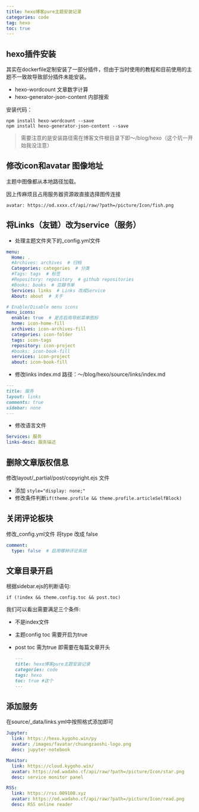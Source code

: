 ```yaml
---
title: hexo博客pure主题安装记录
categories: code
tag: hexo
toc: true
---
```


## hexo插件安装

其实在dockerfile定制安装了一部分插件，但由于当时使用的教程和目前使用的主题不一致故导致部分插件未能安装。

- hexo-wordcount 文章数字计算
- hexo-generator-json-content 内部搜索

安装代码：

```shell
npm install hexo-wordcount --save
npm install hexo-generator-json-content --save
```

> 需要注意的是安装路径需在博客文件根目录下即～/blog/hexo（这个坑一开始我没注意）

## 修改icon和avatar 图像地址

主题中图像都从本地路径加载。

因上传麻烦且占用服务器资源故直接选择图传连接

`avatar: https://od.xxxx.cf/api/raw/?path=/picture/Icon/fish.png`

## 将Links（友链）改为service（服务）

- 处理主题文件夹下的_config.yml文件

```yaml
menu:
  Home: .
  #Archives: archives  # 归档
  Categories: categories  # 分类
  #Tags: tags  # 标签
  #Repository: repository  # github repositories
  #Books: books  # 豆瓣书单
  Services: links  # Links 改成Service
  About: about  # 关于

# Enable/Disable menu icons
menu_icons:
  enable: true  # 是否启用导航菜单图标
  home: icon-home-fill
  archives: icon-archives-fill
  categories: icon-folder
  tags: icon-tags
  repository: icon-project
  #books: icon-book-fill
  services: icon-project
  about: icon-book-fill
```

- 修改links index.md 路径：～/blog/hexo/source/links/index.md

```markdown
---
title: 服务
layout: links
comments: true
sidebar: none
---
```

- 修改语言文件

```yaml
Services: 服务
links-desc: 服务描述
```

## 删除文章版权信息

修改layout/_partial/post/copyright.ejs 文件

- 添加 `style="display: none;"`
- 修改条件判断`if(theme.profile && theme.profile.articleSelfBlock)`

## 关闭评论板块

修改_config.yml文件 将type 改成 false

```yaml
comment:
  type: false  # 启用哪种评论系统
```

## 文章目录开启

根据sidebar.ejs的判断语句:

```ejs
if (!index && theme.config.toc && post.toc)
```

我们可以看出需要满足三个条件:

- 不是index文件

- 主题config toc 需要开启为true

- post toc 需为true 即需要在每篇文章开头

  ``` markdown
  ---
  title: hexo博客pure主题安装记录
  categories: code
  tags: hexo
  toc: true #这个
  ---
  ```

## 添加服务

在source/_data/links.yml中按照格式添加即可

```yaml
Jupyter:
  link: https://hexo.kygoho.win/py
  avatar: /images/favatar/chuangzaoshi-logo.png
  desc: jupyter-notebook

Monitor:
  link: https://cloud.kygoho.win/
  avatar: https://od.wadaho.cf/api/raw/?path=/picture/Icon/star.png
  desc: service monitor panel

RSS:
  link: https://rss.009100.xyz
  avatar: https://od.wadaho.cf/api/raw/?path=/picture/Icon/read.png
  desc: RSS online reader
```



